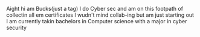 Aight hi am Bucks(just a tag)
I do Cyber sec and am on this footpath of collectin all em certificates
I wudn't mind collab-ing but am just starting out
I am currently takin bachelors in Computer science with a major in cyber security


<!---
BUCKS10101/BUCKS10101 is a ✨ special ✨ repository because its `README.md` (this file) appears on your GitHub profile.
You can click the Preview link to take a look at your changes.
--->
